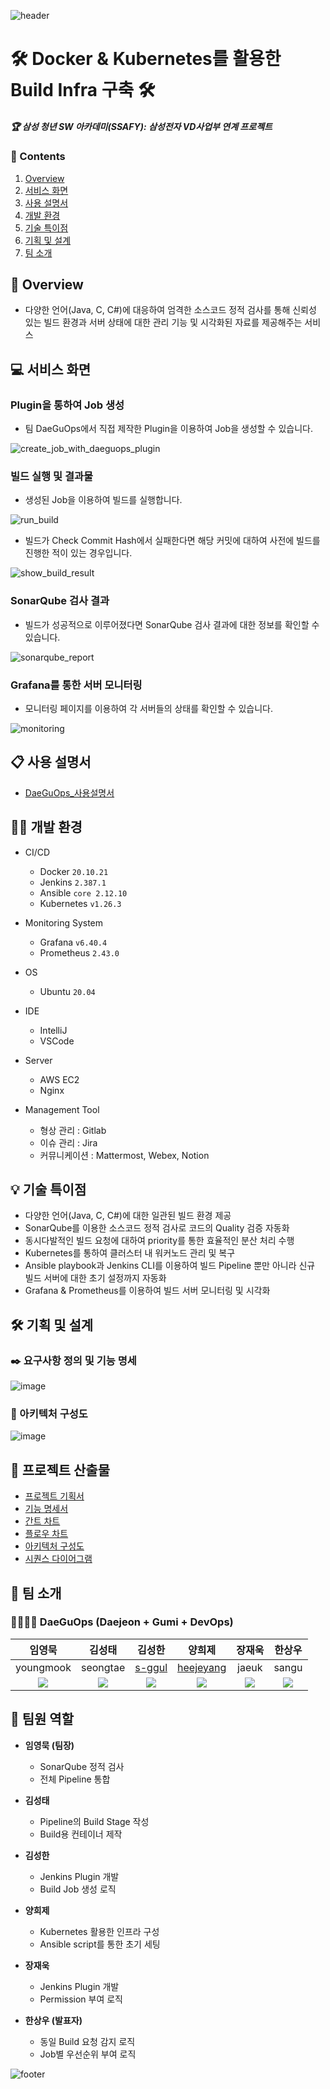 ![header](https://capsule-render.vercel.app/api?type=waving&color=auto&height=300&section=header&text=DaeGuOps&fontSize=90)

# 🛠️ Docker & Kubernetes를 활용한 Build Infra 구축 🛠️

##### 🏆 삼성 청년 SW 아카데미(SSAFY): 삼성전자 VD사업부 연계 프로젝트

### 📜 Contents

1.  [Overview](#-overview)
2.  [서비스 화면](#-서비스-화면)
3.  [사용 설명서](#-사용-설명서)
4.  [개발 환경](#-개발-환경)
5.  [기술 특이점](#-기술-특이점)
6.  [기획 및 설계](#-기획-및-설계)
7.  [팀 소개](#-팀-소개)

## 👀 Overview

- 다양한 언어(Java, C, C#)에 대응하여 엄격한 소스코드 정적 검사를 통해 신뢰성 있는 빌드 환경과 서버 상태에 대한 관리 기능 및 시각화된 자료를 제공해주는 서비스

## 💻 서비스 화면

### Plugin을 통하여 Job 생성

- 팀 DaeGuOps에서 직접 제작한 Plugin을 이용하여 Job을 생성할 수 있습니다.

![create_job_with_daeguops_plugin](https://user-images.githubusercontent.com/89143804/230897377-1f227331-89f8-4f6d-8940-b6ca514acea0.gif)

### 빌드 실행 및 결과물

- 생성된 Job을 이용하여 빌드를 실행합니다.

![run_build](https://user-images.githubusercontent.com/89143804/230899118-692b84bd-70a1-4dfd-9a05-f9e7a429cde4.gif)

- 빌드가 Check Commit Hash에서 실패한다면 해당 커밋에 대하여 사전에 빌드를 진행한 적이 있는 경우입니다.

![show_build_result](https://user-images.githubusercontent.com/89143804/230899266-344e0626-3b67-47ae-adbb-2bf65f37de89.gif)

### SonarQube 검사 결과

- 빌드가 성공적으로 이루어졌다면 SonarQube 검사 결과에 대한 정보를 확인할 수 있습니다.

![sonarqube_report](https://user-images.githubusercontent.com/89143804/230900531-bb46fb1f-0458-409c-bf0a-ef27bfda25e1.gif)

### Grafana를 통한 서버 모니터링

- 모니터링 페이지를 이용하여 각 서버들의 상태를 확인할 수 있습니다.

![monitoring](https://user-images.githubusercontent.com/89143804/230900549-18055f3f-992b-4af8-a249-02d6b9010c74.gif)

## 📋 사용 설명서

- [DaeGuOps\_사용설명서](https://lab.ssafy.com/s08-s-project/S08P21S003/-/blob/master/porting-manual/porting_manual.md)

## 👨‍💻 개발 환경

- CI/CD

  - Docker `20.10.21`
  - Jenkins `2.387.1`
  - Ansible `core 2.12.10`
  - Kubernetes `v1.26.3`

- Monitoring System

  - Grafana `v6.40.4`
  - Prometheus `2.43.0`

- OS

  - Ubuntu `20.04`

- IDE

  - IntelliJ
  - VSCode

- Server

  - AWS EC2
  - Nginx

- Management Tool

  - 형상 관리 : Gitlab
  - 이슈 관리 : Jira
  - 커뮤니케이션 : Mattermost, Webex, Notion

## 💡 기술 특이점

- 다양한 언어(Java, C, C#)에 대한 일관된 빌드 환경 제공
- SonarQube를 이용한 소스코드 정적 검사로 코드의 Quality 검증 자동화
- 동시다발적인 빌드 요청에 대하여 priority를 통한 효율적인 분산 처리 수행
- Kubernetes를 통하여 클러스터 내 워커노드 관리 및 복구
- Ansible playbook과 Jenkins CLI를 이용하여 빌드 Pipeline 뿐만 아니라 신규 빌드 서버에 대한 초기 설정까지 자동화
- Grafana & Prometheus를 이용하여 빌드 서버 모니터링 및 시각화

## 🛠️ 기획 및 설계

### ✒️ 요구사항 정의 및 기능 명세

![image](https://user-images.githubusercontent.com/89143804/229289934-10fa6994-7100-4479-8fca-59b6f1cd235b.png)

### 🎨 아키텍처 구성도

![image](https://user-images.githubusercontent.com/89143804/229290404-ded8a4aa-e05e-43b3-af08-64cfb16356e9.png)

## 📂 프로젝트 산출물

- [프로젝트 기획서](https://miracle3070.notion.site/23fb522bbc574c3e8d842d299ef7a5f9)
- [기능 명세서](https://miracle3070.notion.site/_230330-52653dbcd69943d29191a76b2786d2fb)
- [간트 차트](https://miracle3070.notion.site/bfef572eea6a4cf89022477c5c3a1cfb)
- [플로우 차트](https://miracle3070.notion.site/74e0c543780a458293a8b06e1524c124)
- [아키텍처 구성도](https://miracle3070.notion.site/cf6efbf8366647bfa2768c7bc160e2ab)
- [시퀀스 다이어그램](https://miracle3070.notion.site/a0b613abded1439da15b65b4dcf7f4d6)

## 🦹‍ 팀 소개

### 👨‍👩‍👦‍👦 DaeGuOps (Daejeon + Gumi + DevOps)

|                       임영묵                       |                       김성태                       |                          김성한                           |                          양희제                           |                       장재욱                       |                       한상우                       |
| :------------------------------------------------: | :------------------------------------------------: | :-------------------------------------------------------: | :-------------------------------------------------------: | :------------------------------------------------: | :------------------------------------------------: |
|                     youngmook                      |                      seongtae                      |            [s-ggul](https://github.com/s-ggul)            |         [heejeyang](https://github.com/HeeJeYang)         |                       jaeuk                        |                       sangu                        |
| ![](https://avatars.githubusercontent.com/u/0?v=4) | ![](https://avatars.githubusercontent.com/u/0?v=4) | ![](https://avatars.githubusercontent.com/u/80890062?v=4) | ![](https://avatars.githubusercontent.com/u/89143804?v=4) | ![](https://avatars.githubusercontent.com/u/0?v=4) | ![](https://avatars.githubusercontent.com/u/0?v=4) |

## 📐 팀원 역할

- **임영묵 (팀장)**

  - SonarQube 정적 검사
  - 전체 Pipeline 통합

- **김성태**

  - Pipeline의 Build Stage 작성
  - Build용 컨테이너 제작

- **김성한**

  - Jenkins Plugin 개발
  - Build Job 생성 로직

- **양희제**

  - Kubernetes 활용한 인프라 구성
  - Ansible script를 통한 초기 세팅

- **장재욱**

  - Jenkins Plugin 개발
  - Permission 부여 로직

- **한상우 (발표자)**
  - 동일 Build 요청 감지 로직
  - Job별 우선순위 부여 로직

![footer](https://capsule-render.vercel.app/api?type=waving&color=auto&height=300&section=footer&text=Thank you&fontSize=90)
